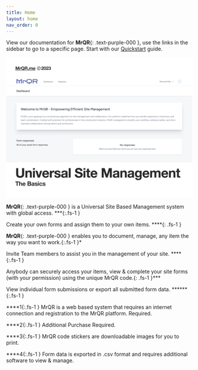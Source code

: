 ```yaml
---
title: Home
layout: home
nav_order: 0
---
```


View our documentation for 
**MrQR**{: .text-purple-000 }, use the links in the sidebar to go to a specific page. Start with our [Quickstart](https://docs.mrqr.me/quickstart/) guide.

![The Basics](/assets/images/MrQR%20-%20The%20Basics_Page_01.png "the basics")

**MrQR**{: .text-purple-000 } is a Universal Site Based Management system with global access. ***{:.fs-1 }

Create your own forms and assign them to your own items. ****{: .fs-1 }

**MrQR**{: .text-purple-000 } enables you to document, manage, any item the way you want to work.{:.fs-1 }*

Invite Team members to assist you in the management of your site. ****{:.fs-1 }

Anybody can securely access your items, view & complete your site forms (with your permission) using the unique MrQR code.{: .fs-1 }***

View individual form submissions or export all submitted form data. ******{:.fs-1 }

****1{:.fs-1 }
MrQR is a web based system that requires an internet connection and registration to the MrQR platform.
Required.

****2{:.fs-1 }
Additional Purchase Required.

****3{:.fs-1 }
MrQR code stickers are downloadable images for you to print.

****4{:.fs-1 }
Form data is exported in .csv format and requires additional software to view & manage.

